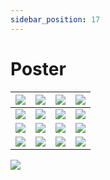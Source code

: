 ```yaml
---
sidebar_position: 17
---
```


# Poster


| ![](https://via.placeholder.com/820x700/d3d3d3/3e3e3e.png?text=Topic)| ![](https://via.placeholder.com/820x700/d3d3d3/3e3e3e.png?text=Topic)| ![](https://via.placeholder.com/820x700/d3d3d3/3e3e3e.png?text=Topic)| ![](https://via.placeholder.com/820x700/d3d3d3/3e3e3e.png?text=Topic)|
|:---|:---|:---|:---|
| ![](https://via.placeholder.com/820x700/d3d3d3/3e3e3e.png?text=Topic)|![](https://via.placeholder.com/820x700/d3d3d3/3e3e3e.png?text=Topic) | ![](https://via.placeholder.com/820x700/d3d3d3/3e3e3e.png?text=Topic)| ![](https://via.placeholder.com/820x700/d3d3d3/3e3e3e.png?text=Topic)|
| ![](https://via.placeholder.com/820x700/d3d3d3/3e3e3e.png?text=Topic)|![](https://via.placeholder.com/820x700/d3d3d3/3e3e3e.png?text=Topic) | ![](https://via.placeholder.com/820x700/d3d3d3/3e3e3e.png?text=Topic)| ![](https://via.placeholder.com/820x700/d3d3d3/3e3e3e.png?text=Topic)|
| ![](https://via.placeholder.com/820x700/d3d3d3/3e3e3e.png?text=Topic)|![](https://via.placeholder.com/820x700/d3d3d3/3e3e3e.png?text=Topic) | ![](https://via.placeholder.com/820x700/d3d3d3/3e3e3e.png?text=Topic)| ![](https://via.placeholder.com/820x700/d3d3d3/3e3e3e.png?text=Topic)|

![](https://via.placeholder.com/820x100/3e3e3e/d3d3d3.png?text=Caption)


